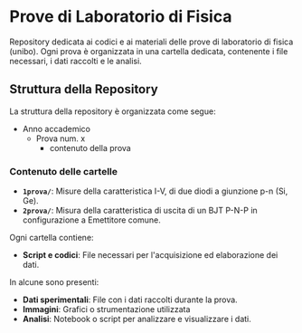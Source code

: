 # Prove di Laboratorio di Fisica

Repository dedicata ai codici e ai materiali delle prove di laboratorio di fisica (unibo). Ogni prova è organizzata in una cartella dedicata, contenente i file necessari, i dati raccolti e le analisi.

## Struttura della Repository

La struttura della repository è organizzata come segue:
- Anno accademico
  - Prova num. x
    - contenuto della prova


### Contenuto delle cartelle
- **`1prova/`**: Misure della caratteristica I-V, di due diodi a giunzione p-n (Si, Ge).
- **`2prova/`**: Misura della caratteristica di uscita di un BJT P-N-P in configurazione a Emettitore comune.

Ogni cartella contiene:
- **Script e codici**: File necessari per l'acquisizione ed elaborazione dei dati.

In alcune sono presenti:
- **Dati sperimentali**: File con i dati raccolti durante la prova.
- **Immagini**: Grafici o strumentazione utilizzata
- **Analisi**: Notebook o script per analizzare e visualizzare i dati.
